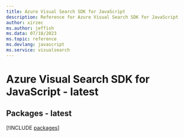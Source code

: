 ```yaml
---
title: Azure Visual Search SDK for JavaScript
description: Reference for Azure Visual Search SDK for JavaScript
author: xirzec
ms.author: jeffish
ms.data: 07/18/2023
ms.topic: reference
ms.devlang: javascript
ms.service: visualsearch
---
```

# Azure Visual Search SDK for JavaScript - latest
## Packages - latest
[!INCLUDE [packages](visual-search-index.md)]